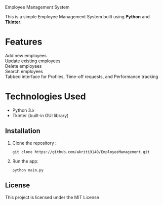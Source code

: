  Employee Management System

This is a simple Employee Management System built using **Python** and **Tkinter**.

# Features
 Add new employees  
 Update existing employees  
Delete employees  
Search employees  
Tabbed interface for Profiles, Time-off requests, and Performance tracking  

# Technologies Used
- Python 3.x
- Tkinter (built-in GUI library)

## Installation
1. Clone the repository :
    ```
    git clone https://github.com/akriti9140/EmployeeManagement.git
    ```
2. Run the app:
    ```
    python main.py
    ```

## License
This project is licensed under the MIT License 
